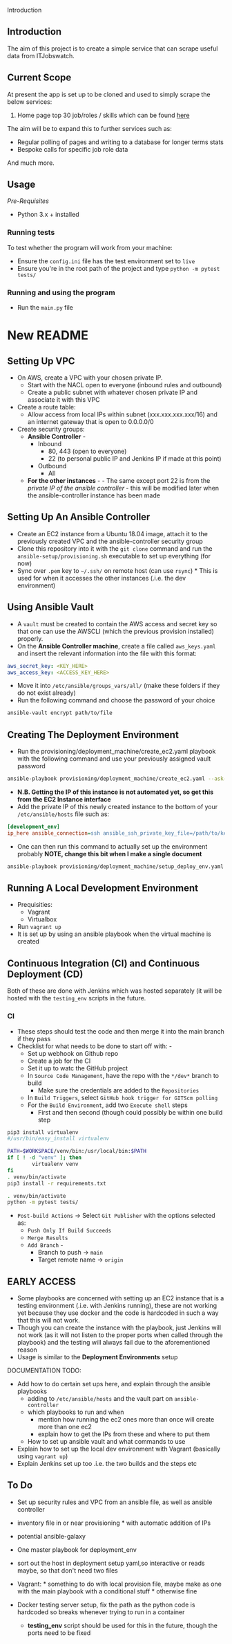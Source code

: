 Introduction

## Introduction
The aim of this project is to create a simple service that can scrape useful data from ITJobswatch.

## Current Scope
At present the app is set up to be cloned and used to simply scrape the below services:

1. Home page top 30 job/roles / skills which can be found [here]()

The aim will be to expand this to further services such as:

* Regular polling of pages and writing to a database for longer terms stats
* Bespoke calls for specific job role data

And much more.

## Usage
_Pre-Requisites_
* Python 3.x + installed


### Running tests

To test whether the program will work from your machine:

* Ensure the `config.ini` file has the test environment set to `live`
* Ensure you're in the root path of the project and type `python -m pytest tests/`

### Running and using the program
* Run the `main.py` file

# New README

## Setting Up VPC

* On AWS, create a VPC with your chosen private IP.
	* Start with the NACL open to everyone (inbound rules and outbound)
	* Create a public subnet with whatever chosen private IP and associate it with this VPC
* Create a route table:
	* Allow access from local IPs within subnet (xxx.xxx.xxx.xxx/16) and an internet gateway that is open to 0.0.0.0/0
* Create security groups:
	* **Ansible Controller** -
		* Inbound
			- 80, 443 (open to everyone)
			- 22 (to personal public IP and Jenkins IP if made at this point)
		* Outbound
			- All
	* **For the other instances** -
			- The same except port 22 is from the _private IP of the ansible controller_
				- this will be modified later when the ansible-controller instance has been made

## Setting Up An Ansible Controller

* Create an EC2 instance from a Ubuntu 18.04 image, attach it to the previously created VPC and the ansible-controller security group
* Clone this repository into it with the `git clone` command and run the `ansible-setup/provisioning.sh` executable to set up everything (for now)
* Sync over `.pem` key to `~/.ssh/` on remote host (can use `rsync`)
		* This is used for when it accesses the other instances (.i.e. the dev environment)


## Using Ansible Vault

* A `vault` must be created to contain the AWS access and secret key so that one can use the AWSCLI (which the previous provision installed) properly.
* On the **Ansible Controller machine**, create a file called `aws_keys.yaml` and insert the relevant information into the file with this format:
```yaml
aws_secret_key: <KEY_HERE>
aws_access_key: <ACCESS_KEY_HERE>
```
* Move it into `/etc/ansible/groups_vars/all/` (make these folders if they do not exist already)
* Run the following command and choose the password of your choice
```sh
ansible-vault encrypt path/to/file
```
## Creating The Deployment Environment

* Run the provisioning/deployment_machine/create_ec2.yaml playbook with the following command and use your previously assigned vault password
```sh
ansible-playbook provisioning/deployment_machine/create_ec2.yaml --ask-vault --tags create_ec2
```
* **N.B. Getting the IP of this instance is not automated yet, so get this from the EC2 Instance interface**
* Add the private IP of this newly created instance to the bottom of your `/etc/ansible/hosts` file such as:
```ini
[development_env]
ip_here ansible_connection=ssh ansible_ssh_private_key_file=/path/to/key
```
* One can then run this command to actually set up the environment probably **NOTE, change this bit when I make a single document**
```sh
ansible-playbook provisioning/deployment_machine/setup_deploy_env.yaml
```

## Running A Local Development Environment

* Prequisities:
	- Vagrant
	- Virtualbox
* Run `vagrant up`
* It is set up by using an ansible playbook when the virtual machine is created


## Continuous Integration (CI) and Continuous Deployment (CD)

Both of these are done with Jenkins which was hosted separately (it will be hosted with the `testing_env` scripts in the future.

### CI

* These steps should test the code and then merge it into the main branch if they pass
* Checklist for what needs to be done to start off with: -
	- Set up webhook on Github repo
	- Create a job for the CI
	- Set it up to watc the GitHub project
	- In `Source Code Management`, have the repo with the `*/dev*` branch to build
		- Make sure the credentials are added to the `Repositories`
	- In `Build Triggers`, select `GitHub hook trigger for GITScm polling`
	- For the `Build Environment`, add two `Execute shell` steps
		- First and then second (though could possibly be within one build step
```sh
pip3 install virtualenv
#/usr/bin/easy_install virtualenv

PATH=$WORKSPACE/venv/bin:/usr/local/bin:$PATH
if [ ! -d "venv" ]; then
        virtualenv venv
fi
. venv/bin/activate
pip3 install -r requirements.txt
```
```sh
. venv/bin/activate
python -m pytest tests/
```
* `Post-build Actions` → Select `Git Publisher` with the options selected as:
	- `Push Only If Build Succeeds`
	- `Merge Results`
	- `Add Branch` -
		- Branch to push → `main`
		- Target remote name → `origin`

## EARLY ACCESS

* Some playbooks are concerned with setting up an EC2 instance that is a testing environment (.i.e. with Jenkins running), these are not working yet because they use docker and the code is hardcoded in such a way that this will not work.
* Though you can create the instance with the playbook, just Jenkins will not work (as it will not listen to the proper ports when called through the playbook) and the testing will always fail due to the aforementioned reason
* Usage is similar to the **Deployment Environments** setup

DOCUMENTATION TODO:

* Add how to do certain set ups here, and explain through the ansible playbooks
	* adding to `/etc/ansible/hosts` and the vault part on `ansible-controller`
	* which playbooks to run and when
		* mention how running the ec2 ones more than once will create more than one ec2
		* explain how to get the IPs from these and where to put them
	* How to set up ansible vault and what commands to use
* Explain how to set up the local dev environment with Vagrant (basically using `vagrant up`)
* Explain Jenkins set up too .i.e. the two builds and the steps etc

## To Do
* Set up security rules and VPC from an ansible file, as well as ansible controller
* inventory file in or near provisioning
		* with automatic addition of IPs
* potential ansible-galaxy
* One master playbook for deployment_env
* sort out the host in deployment setup yaml,so interactive or reads maybe, so that don't need two files

* Vagrant:
		* something to do with local provision file, maybe make as one with the main playbook with a conditional stuff
		* otherwise fine

* Docker testing server setup, fix the path as the python code is hardcoded so breaks whenever trying to run in a container
	* **testing_env** script should be used for this in the future, though the ports need to be fixed
